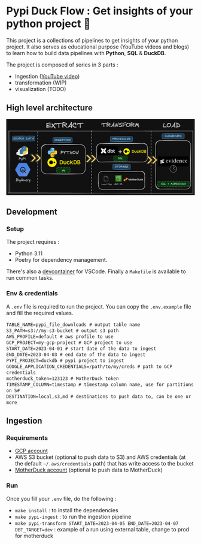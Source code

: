 # Pypi Duck Flow : Get insights of your python project 🐍

This project is a collections of pipelines to get insights of your python project. It also serves as educational purpose (YouTube videos and blogs) to learn how to build data pipelines with **Python**, **SQL** & **DuckDB**.

The project is composed of series in 3 parts :
- Ingestion ([YouTube video](https://youtu.be/3pLKTmdWDXk?si=ZI9fjoGQ7hHzznOZ))
- transformation (WIP)
- visualization (TODO)

## High level architecture
![High level architecture](./docs/etl_architecture.png)


## Development

### Setup

The project requires :
* Python 3.11
* Poetry for dependency management.

There's also a [devcontainer](https://code.visualstudio.com/docs/devcontainers/containers) for VSCode.
Finally a `Makefile` is available to run common tasks.

### Env & credentials

A `.env` file is required to run the project. You can copy the `.env.example` file and fill the required values.
```
TABLE_NAME=pypi_file_downloads # output table name
S3_PATH=s3://my-s3-bucket # output s3 path
AWS_PROFILE=default # aws profile to use
GCP_PROJECT=my-gcp-project # GCP project to use
START_DATE=2023-04-01 # start date of the data to ingest
END_DATE=2023-04-03 # end date of the data to ingest
PYPI_PROJECT=duckdb # pypi project to ingest
GOOGLE_APPLICATION_CREDENTIALS=/path/to/my/creds # path to GCP credentials
motherduck_token=123123 # MotherDuck token
TIMESTAMP_COLUMN=timestamp # timestamp column name, use for partitions on S#
DESTINATION=local,s3,md # destinations to push data to, can be one or more
```

## Ingestion

### Requirements

- [GCP account](https://console.cloud.google.com/)
- AWS S3 bucket (optional to push data to S3) and AWS credentials (at the default `~/.aws/credentials` path) that has write access to the bucket
- [MotherDuck account](https://app.motherduck.com/) (optional to push data to MotherDuck)

### Run
Once you fill your `.env` file, do the following :
* `make install` : to install the dependencies
* `make pypi-ingest` : to run the ingestion pipeline
* `make pypi-transform START_DATE=2023-04-05 END_DATE=2023-04-07 DBT_TARGET=dev` : example of a run using external table, change to prod for motherduck
